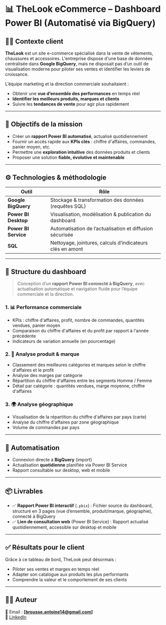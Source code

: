 # 📊 TheLook eCommerce – Dashboard Power BI (Automatisé via BigQuery)

## 🧑‍💼 Contexte client

**TheLook** est un site e-commerce spécialisé dans la vente de vêtements, chaussures et accessoires. L'entreprise dispose d'une base de données centralisée dans **Google BigQuery**, mais ne disposait pas d’un outil de visualisation moderne pour piloter ses ventes et identifier les leviers de croissance.

L’équipe marketing et la direction commerciale souhaitaient :
- Obtenir une **vue d’ensemble des performances** en temps réel
- **Identifier les meilleurs produits, marques et clients**
- Suivre les **tendances de vente** pour agir plus rapidement

---

## 🎯 Objectifs de la mission

- Créer un **rapport Power BI automatisé**, actualisé quotidiennement
- Fournir un accès rapide aux **KPIs clés** : chiffre d'affaires, commandes, panier moyen, etc.
- Permettre une **exploration intuitive** des données produits et clients
- Proposer une solution **fiable, évolutive et maintenable**

---

## ⚙️ Technologies & méthodologie

| Outil               | Rôle                                                                 |
|---------------------|----------------------------------------------------------------------|
| **Google BigQuery** | Stockage & transformation des données (requêtes SQL)                |
| **Power BI Desktop**| Visualisation, modélisation & publication du dashboard              |
| **Power BI Service**| Automatisation de l’actualisation et diffusion sécurisée            |
| **SQL**             | Nettoyage, jointures, calculs d’indicateurs clés en amont           |

---

## 🧩 Structure du dashboard

> Conception d’un **rapport Power BI connecté à BigQuery**, avec actualisation automatique et navigation fluide pour l’équipe commerciale et la direction.

### 1. 📊 Performance commerciale
- KPIs : chiffre d'affaires, profit, nombre de commandes, quantités vendues, panier moyen
- Comparaison du chiffre d'affaires et du profit par rapport à l'année précédente
- Indicateurs de variation annuelle (en pourcentage)

### 2. 👕 Analyse produit & marque
- Classement des meilleures catégories et marques selon le chiffre d'affaires et le profit
- Analyse des marges par catégorie
- Répartition du chiffre d'affaires entre les segments Homme / Femme
- Détail par catégorie : quantités vendues, marge moyenne, chiffre d'affaires

### 3. 🌍 Analyse géographique
- Visualisation de la répartition du chiffre d'affaires par pays (carte)
- Analyse du chiffre d'affaires par zone géographique
- Volume de commandes par pays

---

## 🔄 Automatisation

- Connexion directe à **BigQuery** (import)
- Actualisation **quotidienne** planifiée via Power BI Service
- Rapport consultable sur desktop, web et mobile

---

## 📦 Livrables

- ✅ **Rapport Power BI interactif** (`.pbix`) : Fichier source du dashboard, structuré en 3 pages (vue d’ensemble, produit/marque, géographie), connecté à BigQuery
- ✅ **Lien de consultation web** (Power BI Service) : Rapport actualisé quotidiennement, accessible sur desktop et mobile

---

## ✅ Résultats pour le client

Grâce à ce tableau de bord, TheLook peut désormais :
- Piloter ses ventes et marges en temps réel
- Adapter son catalogue aux produits les plus performants
- Comprendre la valeur et le comportement de ses clients

---

## 👨‍💻 Auteur

📧 Email : **[brousse.antoine14@gmail.com]**  
🔗 [LinkedIn](https://www.linkedin.com/in/brousseantoine/)
